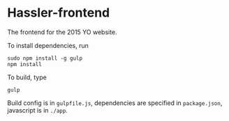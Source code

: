 # Hassler-frontend
The frontend for the 2015 YO website.

To install dependencies, run
```
sudo npm install -g gulp
npm install
```

To build, type
```
gulp
```

Build config is in `gulpfile.js`, dependencies are specified in `package.json`, javascript is in `./app`.
